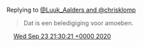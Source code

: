 Replying to [@Luuk\_Aalders and @chrisklomp](https://twitter.com/Luuk_Aalders/status/1308853483014180866)

> Dat is een beledigiging voor amoeben\.

<img src="../../media/tweet.ico" width="12" /> [Wed Sep 23 21:30:21 +0000 2020](https://twitter.com/DromerDenker/status/1308881415522734080)